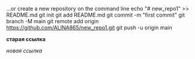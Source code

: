 …or create a new repository on the command line
echo "# new_repo1" >> README.md
git init
git add README.md
git commit -m "first commit"
git branch -M main
git remote add origin https://github.com/ALINA865/new_repo1.git
git push -u origin main

**старая ссылка** 


*новая ссылка*


